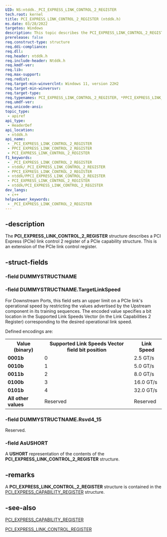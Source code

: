 ```yaml
---
UID: NS:ntddk._PCI_EXPRESS_LINK_CONTROL_2_REGISTER
tech.root: kernel
title: PCI_EXPRESS_LINK_CONTROL_2_REGISTER (ntddk.h)
ms.date: 03/28/2022
targetos: Windows
description: This topic describes the PCI_EXPRESS_LINK_CONTROL_2_REGISTER union.
prerelease: false
req.construct-type: structure
req.ddi-compliance: 
req.dll: 
req.header: ntddk.h
req.include-header: Ntddk.h
req.kmdf-ver: 
req.lib: 
req.max-support: 
req.redist: 
req.target-min-winverclnt: Windows 11, version 22H2
req.target-min-winversvr: 
req.target-type: 
req.typenames: PCI_EXPRESS_LINK_CONTROL_2_REGISTER, *PPCI_EXPRESS_LINK_CONTROL_2_REGISTER
req.umdf-ver: 
req.unicode-ansi: 
topic_type:
 - apiref
api_type:
 - HeaderDef
api_location:
 - ntddk.h
api_name:
 - _PCI_EXPRESS_LINK_CONTROL_2_REGISTER
 - PPCI_EXPRESS_LINK_CONTROL_2_REGISTER
 - PCI_EXPRESS_LINK_CONTROL_2_REGISTER
f1_keywords:
 - _PCI_EXPRESS_LINK_CONTROL_2_REGISTER
 - ntddk/_PCI_EXPRESS_LINK_CONTROL_2_REGISTER
 - PPCI_EXPRESS_LINK_CONTROL_2_REGISTER
 - ntddk/PPCI_EXPRESS_LINK_CONTROL_2_REGISTER
 - PCI_EXPRESS_LINK_CONTROL_2_REGISTER
 - ntddk/PCI_EXPRESS_LINK_CONTROL_2_REGISTER
dev_langs:
 - c++
helpviewer_keywords:
 - _PCI_EXPRESS_LINK_CONTROL_2_REGISTER
---
```


## -description

The **PCI_EXPRESS_LINK_CONTROL_2_REGISTER** structure describes a PCI Express (PCIe) link control 2 register of a PCIe capability structure. This is an extension of the PCIe link control register.

## -struct-fields

### -field DUMMYSTRUCTNAME

### -field DUMMYSTRUCTNAME.TargetLinkSpeed

For Downstream Ports, this field sets an upper limit on a PCIe link's operational speed by restricting the values advertised by the Upstream component in its training sequences.
The encoded value specifies a bit location in the Supported Link Speeds Vector (in the Link Capabilities 2 Register) corresponding to the desired operational link speed.

Defined encodings are:

<table>
<tr>
<th>Value (binary)</th>
<th>Supported Link Speeds Vector field bit position</th>
<th>Link Speed</th>
</tr>
<tr>
<td><b>0001b</b></td>
<td>0</td>
<td>2.5 GT/s</td>
</tr>
<tr>
<td><b>0010b</b></td>
<td>1</td>
<td>5.0 GT/s</td>
</tr>
<tr>
<td><b>0011b</b></td>
<td>2</td>
<td>8.0 GT/s</td>
</tr>
<tr>
<td><b>0100b</b></td>
<td>3</td>
<td>16.0 GT/s</td>
</tr>
<tr>
<td><b>0101b</b></td>
<td>4</td>
<td>32.0 GT/s</td>
</tr>
<tr>
<td><b>All other values</b></td>
<td>Reserved</td>
<td>Reserved</td>
</tr>
</table>

### -field DUMMYSTRUCTNAME.Rsvd4_15

Reserved.

### -field AsUSHORT

A **USHORT** representation of the contents of the **PCI_EXPRESS_LINK_CONTROL_2_REGISTER** structure.

## -remarks

A **PCI_EXPRESS_LINK_CONTROL_2_REGISTER** structure is contained in the [PCI_EXPRESS_CAPABILITY_REGISTER](ns-ntddk-_pci_express_capability.md) structure.

## -see-also

[PCI_EXPRESS_CAPABILITY_REGISTER](ns-ntddk-_pci_express_capability.md)

[PCI_EXPRESS_LINK_CONTROL_REGISTER](ns-ntddk-pci_express_link_control_register.md)

